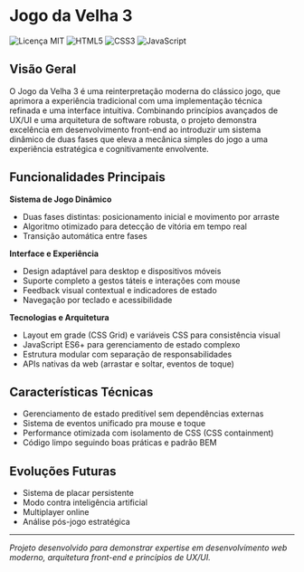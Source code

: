 # Jogo da Velha 3

![Licença MIT](https://img.shields.io/badge/Licença-MIT-blue?style=flat-square)
![HTML5](https://img.shields.io/badge/HTML5-E34F26?style=flat-square&logo=html5&logoColor=white)
![CSS3](https://img.shields.io/badge/CSS3-1572B6?style=flat-square&logo=css&logoColor=white)
![JavaScript](https://img.shields.io/badge/JavaScript-F7DF1E?style=flat-square&logo=javascript&logoColor=black)

## Visão Geral

O Jogo da Velha 3 é uma reinterpretação moderna do clássico jogo, que aprimora a experiência tradicional com uma implementação técnica refinada e uma interface intuitiva. Combinando princípios avançados de UX/UI e uma arquitetura de software robusta, o projeto demonstra excelência em desenvolvimento front-end ao introduzir um sistema dinâmico de duas fases que eleva a mecânica simples do jogo a uma experiência estratégica e cognitivamente envolvente.

## Funcionalidades Principais

**Sistema de Jogo Dinâmico**
- Duas fases distintas: posicionamento inicial e movimento por arraste
- Algoritmo otimizado para detecção de vitória em tempo real
- Transição automática entre fases

**Interface e Experiência**
- Design adaptável para desktop e dispositivos móveis
- Suporte completo a gestos táteis e interações com mouse
- Feedback visual contextual e indicadores de estado
- Navegação por teclado e acessibilidade

**Tecnologias e Arquitetura**
- Layout em grade (CSS Grid) e variáveis CSS para consistência visual
- JavaScript ES6+ para gerenciamento de estado complexo
- Estrutura modular com separação de responsabilidades
- APIs nativas da web (arrastar e soltar, eventos de toque)

## Características Técnicas

- Gerenciamento de estado preditível sem dependências externas
- Sistema de eventos unificado pra mouse e toque
- Performance otimizada com isolamento de CSS (CSS containment)
- Código limpo seguindo boas práticas e padrão BEM

## Evoluções Futuras

- Sistema de placar persistente
- Modo contra inteligência artificial
- Multiplayer online
- Análise pós-jogo estratégica

---

*Projeto desenvolvido para demonstrar expertise em desenvolvimento web moderno, arquitetura front-end e princípios de UX/UI.*